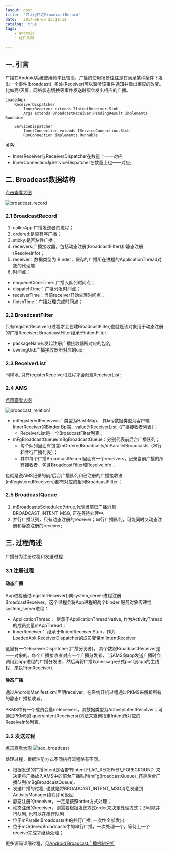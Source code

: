 ```yaml
---
layout: post
title:  "四大组件之BroadcastRecord"
date:   2017-06-03 23:19:12
catalog:  true
tags:
    - android
    - 组件系列
    
---
```


## 一. 引言

广播在Android系统使用频率比较高，广播的使用场景往往是在满足某种条件下发出一个事件(broadcast),
多处(Receiver)可以监听该事件通知并做出相应的改变。比如亮/灭屏，网络状态切换等事件发送时都会发出相应的广播。

    LoadedApk
        ReceiverDispatcher
            InnerReceiver extends IIntentReceiver.Stub
            Args extends BroadcastReceiver.PendingResult implements Runnable

        ServiceDispatcher
            InnerConnection extends IServiceConnection.Stub
            RunConnection implements Runnable

关系:

- InnerReceiver与ReceiverDispatcher在数量上一一对应;
- InnerConnection与ServiceDispatcher在数量上也一一对应;

## 二. Broadcast数据结构

[点击查看大图](https://panard313.github.io/images/ams/broadcast/broadcast_record.jpg)

![broadcast_record](/images/ams/broadcast/broadcast_record.jpg)

### 2.1 BroadcastRecord

1. callerApp:广播发送者的进程；
2. ordered:是否有序广播；
3. sticky:是否粘性广播；
4. receivers:广播接收器，包括动态注册(BroadcastFilter)和静态注册(ResolveInfo)；
5. receiver：数据类型为IBinder，保存的广播所在进程的ApplicationThread对象的代理端
6. 时间点：
  - enqueueClockTime: 广播入队列时间点；
  - dispatchTime：广播分发时间点；
  - receiverTime：当前receiver开始处理时间点；
  - finishTime：广播处理完成时间点；

### 2.2 BroadcastFilter

只有registerReceiver()过程才会创建BroadcastFilter,也就是该对象用于动态注册的广播Receiver;
BroadcastFilter继承于IntentFilter.

- packageName:发起注册广播接收器所对应的包名;
- owningUid:广播接收器所对应的uid;

### 2.3 ReceiverList

同样地, 只有registerReceiver()过程才会创建ReceiverList;

### 2.4 AMS


[点击查看大图](https://panard313.github.io/images/ams/broadcast/broadcast_relation1.jpg)

![broadcast_relation1](/images/ams/broadcast/broadcast_relation1.jpg)

- mRegisteredReceivers：类型为HashMap， 其key数据类型为客户端InnerReceiver的Binder Bp端，value为ReceiverList（广播接收者列表）；
  - ReceiverList是一个BroadcastFilter列表；
- mFgBroadcastQueue/mBgBroadcastQueue：分别代表前后台广播队列；
  - 每个队列里面有包含mOrderedBroadcasts/mParallelBroadcasts（串行和并行广播列表）；
  - 其中每个广播BroadcastRecord里面有一个receivers，记录当前广播的所有接收者，包含BroadcastFilter和ResolveInfo；

也就是说AMS记录的前/后台广播队列和已注册的广播接收者(mRegisteredReceivers)都有对应的相同BroadcastFilter；

### 2.5 BroadcastQueue

1. mBroadcastsScheduled为true,代表当前已广播消息BROADCAST_INTENT_MSG, 正在等待处理中.
2. 并行广播队列，只有动态注册的receiver；串行广播队列，可能同时又动态注册和静态注册的receiver;

## 三. 过程简述

广播分为注册过程和发送过程

### 3.1 注册过程

#### 动态广播

App进程通过registerReceiver()向system_server进程注册BroadcastReceiver。这个过程会将App进程的两个binder
服务对象传递给system_server进程：

- ApplicationThread： 继承于ApplicationThreadNative, 作为ActivityThread的成员变量mAppThread；
- InnerReceiver： 继承于IIntentReceiver.Stub，作为LoadedApk.ReceiverDispatcher的成员变量mIIntentReceiver

这里有一个ReceiverDispatcher(广播分发者)， 其个数跟BroadcastReceiver是一一对象的。每个广播接收者对应一个广播分发者，
当AMS向app发送广播时会调用到app进程的广播分发者，然后再将广播以message形式post到app的主线程，来执行onReceive().

#### 静态广播

通过AndroidManifest.xml声明receiver，在系统开机过程通过PKMS来解析所有的静态广播接收者。

PKMS中有一个成员变量mReceivers，其数据类型为ActivityIntentResolver；可通过PKMS的
queryIntentReceivers()方法来查询指定Intent所对应的ResolveInfo列表。

### 3.2 发送过程

[点击查看大图](https://panard313.github.io/images/ams/broadcast/seq_broadcast.jpg)
![seq_broadcast](/images/ams/broadcast/seq_broadcast.jpg)

处理过程，根据注册方式不同执行流程略有不同。

- 根据发送的广播Intent是否带有Intent.FLAG_RECEIVER_FOREGROUND, 来决定将广播放入AMS中的前台广播队列(mFgBroadcastQueue)
,还是后台广播队列(mBgBroadcastQueue).
- 发送广播的过程, 也就是将BROADCAST_INTENT_MSG消息发送到ActivityManager线程即可返回.
- 静态注册的receiver，一定是按照order方式处理；
- 动态注册的receiver，则需要根据发送方式order来决定处理方式；即可能并行队列, 也可以在串行队列
- 位于mParallelBroadcasts中的并行广播, 一次性全部发出.
- 位于mOrderedBroadcasts中的串行广播，一次处理一个，等待上一个receive完成才继续处理；

更多源码详细过程，见[Android Broadcast广播机制分析](https://panard313.github.io/2016/06/04/broadcast-receiver/)
